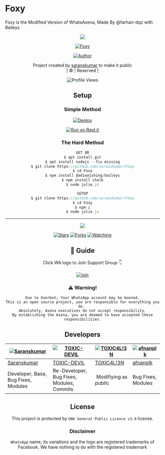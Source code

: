 # Foxy
Foxy is the Modified Version of WhatsAsena, Made By @farhan-dqz with Baileys

<div align="center">
  <div align="center">
  <img src=https://www.linkpicture.com/q/IMG-20210819-WA1189.jpg>


  <p align="center">
<a href="#"><img title="Foxy" src="https://img.shields.io/badge/Foxy-green?colorA=%23ff0000&colorB=%23017e40&style=for-the-badge"></a>
</p>
  <p align="center">
<a href="https://github.com/saranskumar"><img title="Author" src="https://img.shields.io/badge/Author-saranskumar/Foxy?color=blue&style=for-the-badge&logo=whatsapp"></a>
</p>
</div>
<p align="center">
Project created by <a href="https://github.com/saranskumar">saranskumar</a> to make it public
    <br>
       | © |
        Reserved |
    <br> 
</p>

![Profile Views](https://hits.seeyoufarm.com/api/count/incr/badge.svg?url=https://github.com/saranskumar/Foxy&title=Profile%20Views)

## Setup
<div align="center">

  ### Simple Method
  
[![Deploy](https://www.herokucdn.com/deploy/button.svg)](https://heroku.com/deploy?template=https://github.com/saranskumar/Foxy) 
  
[![Run on Repl.it](https://repl.it/badge/github/quiec/whatsAlfa)](https://replit.com/@Farhandqz/Foxy)
  
### The Hard Method
```js
GET QR
$ apt install git
$ apt install nodejs --fix-missing
$ git clone https://github.com/saranskumar/Foxy
$ cd Foxy
$ npm install @adiwajshing/baileys
$ npm install chalk
$ node julie.js
```
      
```js
SETUP
$ git clone https://github.com/saranskumar/Foxy
$ cd Foxy
$ npm i
$ node julie.js
```

----

  <p align="center">
  <a href="httsp://github.com/saranskumar/Foxy">
    
<a href="https://github.com/saranskumar/followers">
<img src="https://img.shields.io/github/repo-size/saranskumar/Foxy?color=green&label=Repo%20total%20size&style=plastic">
<p align="center">
<a href="https://github.com/saranskumar/followers"
<img title="Followers" src="https://img.shields.io/github/followers/saranskumar?color=blue&style=flat-square"></a>
<a href="https://github.com/saranskumar/Foxy/stargazers/"><img title="Stars" src="https://img.shields.io/github/stars/saranskumar/Foxy?color=blue&style=flat-square"></a>
<a href="https://github.com/saranskumar/Foxy/network/members"><img title="Forks" src="https://img.shields.io/github/forks/saranskumar/Foxy?color=blue&style=flat-square"></a>
<a href="https://github.com/saranskumar/Foxy/watchers"><img title="Watching" src="https://img.shields.io/github/watchers/saranskumar/Foxy?label=Watchers&color=blue&style=flat-square"></a>
</p>

## 📢 Guide
Click WA logo to Join Support Group 👇
    <br>
<br>
  [![join](https://github.com/Alien-alfa/PublicBot/blob/main/wlogo.svg.png)](https://chat.whatsapp.com/LjchFlb1WJ56gVeA63bcLw)
  <div align="center">
       
  
    
### ⚠️ Warning! 
```
Due to Userbot; Your WhatsApp account may be banned.
This is an open source project, you are responsible for everything you do. 
Absolutely, Asena executives do not accept responsibility.
By establishing the Asena, you are deemed to have accepted these responsibilities.
```

## Developers
  <div align="center">
    
  [![Saranskumar](https://github.com/saranskumar.png?size=100)](https://github.com/saranskumar) | [![TOXIC-DEVIL](https://github.com/TOXIC-DEVIL.png?size=100)](https://github.com/TOXIC-DEVIL) |  [![TOXIC4L!3N](https://github.com/Alien-alfa.png?size=100)](https://github.com/AI-VIKI) | [![afnanplk](https://github.com/afnanplk.png?size=100)](https://github.com/afnanplk) 
----|----|----|----
[Saranskumar](https://github.com/saranskumar) | [TOXIC-DEVIL](https://github.com/TOXIC-DEVIL) | [TOXIC4L!3N](https://github.com/AI-VIKI) | [afnanplk](https://github.com/afnanplk) 
Developer, Base, Bug Fixes, Modules| Re-Developer, Bug Fixes, Modules, Commits |  Modifiying  as   public | Bug Fixes, Modules 
  </div>
    


## License
This project is protected by `GNU General Public Licence v3.0` license.

### Disclaimer
`WhatsApp` name, its variations and the logo are registered trademarks of Facebook. We have nothing to do with the registered trademark
